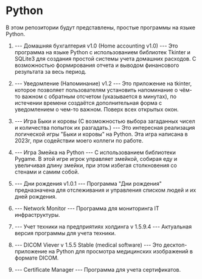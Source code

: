 # Python

В этом репозитории будут представлены, простые программы на языке Python.
1. --- Домашняя бухгалтерия v1.0 (Home accounting v1.0) ---
Это программа на языке Python с использованием библиотек Tkinter и SQLite3 для создания простой системы учета домашних расходов. С возможностью формирования отчета и выводом финансового результата за весь период. 

 2. --- Уведомление (Напоминание) v1.2 --- Это приложение на tkinter, которое позволяет пользователям установить напоминание о чём-то важном с обратным отсчетом (указывается в минутах), по истечении времени создаётся дополнительная форма с уведомлением о чем-то важном. Поверх всех открытых окон.

3. --- Игра Быки и коровы (С возможностью выбора загаданных чисел и количества попыток их разгадать.) --- Это интересная реализация логической игры "Быки и коровы" на Python. Эта игра написана в 2023г, при содействии моего коллеги по работе.

4. --- Игра Змейка на Python --- С использованием библиотеки Pygame. В этой игре игрок управляет змейкой, собирая еду и увеличивая длину змейки, при этом избегая столкновения со стенами и самим собой.

5. --- Дни рождения v1.0.1 --- Программа "Дни рождения" предназначена для отслеживания и управления списком людей и их дней рождения. 

6. --- Network Monitor --- Программа для мониторинга IT инфраструктуры.

7. --- Учет техники на предприятиях холдинга v 1.5.9.4 --- Актуальная версия программы для учета техники.

8. --- DICOM Viever v 1.5.5 Stable (medical software) --- Это десктоп-приложение на Python для просмотра медицинских изображений в формате DICOM.

9. --- Certificate Manager --- Программа для учета сертификатов. 
